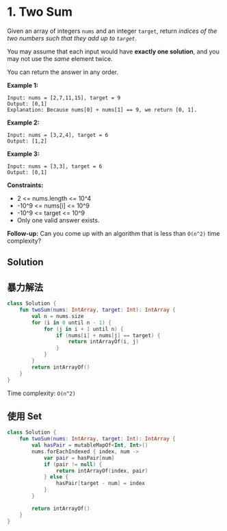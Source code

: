 # 1. Two Sum

Given an array of integers `nums` and an integer `target`, return *indices of the two numbers such that they add up to `target`*.

You may assume that each input would have **exactly one solution**, and you may not use the *same* element twice.

You can return the answer in any order.

**Example 1:**
```
Input: nums = [2,7,11,15], target = 9
Output: [0,1]
Explanation: Because nums[0] + nums[1] == 9, we return [0, 1].
```

**Example 2:**
```
Input: nums = [3,2,4], target = 6
Output: [1,2]
```

**Example 3:**
```
Input: nums = [3,3], target = 6
Output: [0,1]
``` 

**Constraints:**

- 2 <= nums.length <= 10^4
- -10^9 <= nums[i] <= 10^9
- -10^9 <= target <= 10^9
- Only one valid answer exists.
 

**Follow-up:** Can you come up with an algorithm that is less than `O(n^2)` time complexity?

## Solution

## 暴力解法
```kotlin
class Solution {
    fun twoSum(nums: IntArray, target: Int): IntArray {
        val n = nums.size
        for (i in 0 until n - 1) {
            for (j in i + 1 until n) {
                if (nums[i] + nums[j] == target) {
                    return intArrayOf(i, j)
                }
            }
        }
        return intArrayOf()
    }
}
```
Time complexity: `O(n^2)`


## 使用 Set
```kotlin
class Solution {
    fun twoSum(nums: IntArray, target: Int): IntArray {
        val hasPair = mutableMapOf<Int, Int>()
        nums.forEachIndexed { index, num ->
            var pair = hasPair[num]
            if (pair != null) {
                return intArrayOf(index, pair)
            } else {
                hasPair[target - num] = index
            }
        }

        return intArrayOf()
    }
}
```